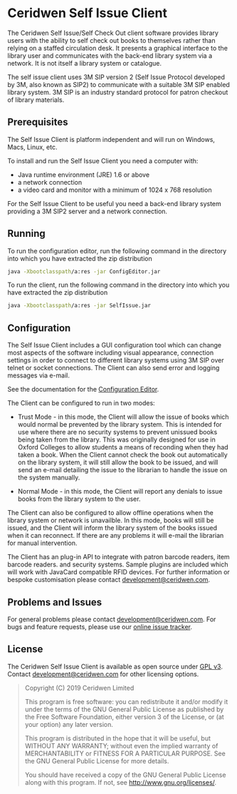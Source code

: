 # Ceridwen Self Issue Client

The Ceridwen Self Issue/Self Check Out client software provides library users with the ability to self check out books to themselves rather than relying on a staffed circulation desk. It presents a graphical interface to the library user and communicates with the back-end library system via a network. It is not itself a library system or catalogue.

The self issue client uses 3M SIP version 2 (Self Issue Protocol developed by 3M, also known as SIP2) to communicate with a suitable 3M SIP enabled library system. 3M SIP is an industry standard protocol for patron checkout of library materials.

## Prerequisites
The Self Issue Client is platform independent and will run on Windows, Macs, Linux, etc.

To install and run the Self Issue Client you need a computer with:
* Java runtime environment (JRE) 1.6 or above</li>
* a network connection</li>
* a video card and monitor with a minimum of 1024 x 768 resolution

For the Self Issue Client to be useful you need a back-end library system providing a 3M SIP2 server and a network connection.

## Running

To run the configuration editor, run the following command in the directory into which you have extracted the zip distribution

```bash
java -Xbootclasspath/a:res -jar ConfigEditor.jar
```

To run the client, run the following command in the directory into which you have extracted the zip distribution</p>

```bash
java -Xbootclasspath/a:res -jar SelfIssue.jar
```

## Configuration

The Self Issue Client includes a GUI configuration tool which can change most aspects of the software including visual appearance, connection settings in order to connect to different library systems using 3M SIP over telnet or socket connections. The Client can also send error and logging messages via e-mail.

See the documentation for the [Configuration Editor](conf/config.html).

The Client can be configured to run in two modes:

* Trust Mode - in this mode, the Client will allow the issue of books which would normal be prevented by the library system. This is intended for use where there are no security systems to prevent unissued books being taken from the library. This was originally designed for use in Oxford Colleges to allow students a means of reconding when they had taken a book. When the Client cannot check the book out automatically on the library system, it will still allow the book to be issued, and will send an e-mail detailing the issue to the librarian to handle the issue on the system manually.</li>

* Normal Mode - in this mode, the Client will report any denials to issue books from the library system to the user.

The Client can also be configured to allow offline operations when the library system or network is unavailble. In this mode, books will still be issued, and the Client will inform the library system of the books issued when it can reconnect. If there are any problems it will e-mail the librarian for manual intervention.

The Client has an plug-in API to integrate with patron barcode readers, item barcode readers. and security systems. Sample plugins are included which will work with JavaCard compatible RFID devices. For further information or bespoke customisation please contact [development@ceridwen.com](mailto:development@ceridwen.com).

## Problems and Issues

For general problems please contact [development@ceridwen.com](mailto:development@ceridwen.com). For bugs and feature requests, please use our [online issue tracker]().

## License

The Ceridwen Self Issue Client is available as open source under [GPL v3](http://www.gnu.org/licenses/gpl.html). Contact [development@ceridwen.com](mailto:development@ceridwen.com) for other licensing options.

> Copyright (C) 2019 Ceridwen Limited
>
> This program is free software: you can redistribute it and/or modify
> it under the terms of the GNU General Public License as published by
> the Free Software Foundation, either version 3 of the License, or
> (at your option) any later version.
>
> This program is distributed in the hope that it will be useful,
> but WITHOUT ANY WARRANTY; without even the implied warranty of
> MERCHANTABILITY or FITNESS FOR A PARTICULAR PURPOSE.  See the
> GNU General Public License for more details.
>
> You should have received a copy of the GNU General Public License
> along with this program.  If not, see <http://www.gnu.org/licenses/>.